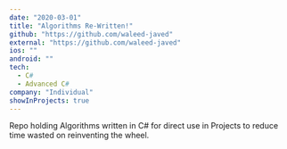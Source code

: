 ```yaml
---
date: "2020-03-01"
title: "Algorithms Re-Written!"
github: "https://github.com/waleed-javed"
external: "https://github.com/waleed-javed"
ios: ""
android: ""
tech:
  - C#
  - Advanced C#
company: "Individual"
showInProjects: true
---
```


Repo holding Algorithms written in C# for direct use in Projects to reduce time wasted on reinventing the wheel.
